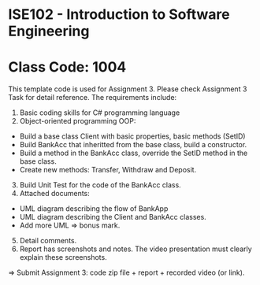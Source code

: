 # ISE102 - Introduction to Software Engineering
# Class Code: 1004

This template code is used for Assignment 3. Please check Assignment 3 Task for detail reference. The requirements include:

1. Basic coding skills for C# programming language
2. Object-oriented programming OOP:
- Build a base class Client with basic properties, basic methods (SetID)
- Build BankAcc that inheritted from the base class, build a constructor.
- Build a method in the BankAcc class, override the SetID method in the base class. 
- Create new methods: Transfer, Withdraw and Deposit.
3. Build Unit Test for the code of the BankAcc class.
4. Attached documents:
- UML diagram describing the flow of BankApp
- UML diagram describing the Client and BankAcc classes. 
- Add more UML => bonus mark.
5. Detail comments.
6. Report has screenshots and notes. The video presentation must clearly explain these screenshots.

=> Submit Assignment 3: code zip file + report + recorded video (or link).